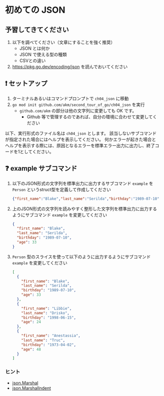 # 初めての JSON

## 予習してきてください

1. 以下を調べてください（文章にすることを強く推奨）
    - JSON とは何か
    - JSON で使える型の種類
    - CSVとの違い
1. https://pkg.go.dev/encoding/json を読んでおいてください

## :exclamation: セットアップ

1. ターミナルあるいはコマンドプロンプトで `ch04_json` に移動
2. `go mod init github.com/akm/second_tour_of_go/ch04_json` を実行
   - `github.com/akm` の部分は他の文字列に変更しても OK です。
     - Github 等で管理するのであれば、自分の環境に合わせて変更してください

以下、実行形式のファイル名は `ch04_json` とします。
該当しないサブコマンドが指定された場合にはヘルプを表示してください。
何かエラーが起きた場合とヘルプを表示する際には、原因となるエラーを標準エラー出力に出力し、終了コードを1としてください。

## :question: example サブコマンド

1. 以下のJSON形式の文字列を標準出力に出力するサブコマンド `example` を `Person` というstruct型を定義して作成してください
    ```json
    {"first_name":"Blake","last_name":"Serilda","birthday":"1989-07-10","age":33}
    ```
2. 上のJSON形式の文字列を読みやすく整形した文字列を標準出力に出力するようにサブコマンド `example` を変更してください
    ```json
    {
      "first_name": "Blake",
      "last_name": "Serilda",
      "birthday": "1989-07-10",
      "age": 33
    }
    ```
3. `Person` 型のスライスを使って以下のように出力するようにサブコマンド `example` を変更してください
    ```json
    [
      {
        "first_name": "Blake",
        "last_name": "Serilda",
        "birthday": "1989-07-10",
        "age": 33
      },
      {
        "first_name": "Libbie",
        "last_name": "Drisko",
        "birthday": "1998-06-15",
        "age": 24
      },
      {
        "first_name": "Anestassia",
        "last_name": "Truc",
        "birthday": "1973-04-02",
        "age": 48
      }
    ]
    ```

### ヒント

- [json.Marshal](https://pkg.go.dev/encoding/json#Marshal)
- [json.MarshalIndent](https://pkg.go.dev/encoding/json#MarshalIndent)
